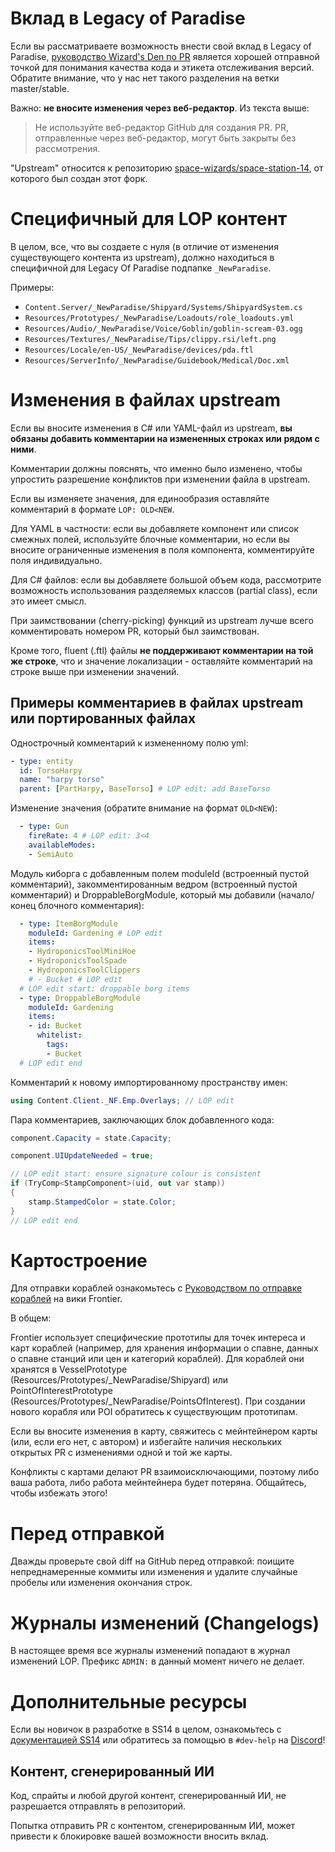 # Вклад в Legacy of Paradise

Если вы рассматриваете возможность внести свой вклад в Legacy of Paradise, [руководство Wizard's Den по PR](https://docs.spacestation14.com/en/general-development/codebase-info/pull-request-guidelines.html) является хорошей отправной точкой для понимания качества кода и этикета отслеживания версий. Обратите внимание, что у нас нет такого разделения на ветки master/stable.

Важно: **не вносите изменения через веб-редактор**. Из текста выше:

> Не используйте веб-редактор GitHub для создания PR. PR, отправленные через веб-редактор, могут быть закрыты без рассмотрения.

"Upstream" относится к репозиторию [space-wizards/space-station-14](https://github.com/space-wizards/space-station-14), от которого был создан этот форк.

# Специфичный для LOP контент

В целом, все, что вы создаете с нуля (в отличие от изменения существующего контента из upstream), должно находиться в специфичной для Legacy Of Paradise подпапке `_NewParadise`.

Примеры:

- `Content.Server/_NewParadise/Shipyard/Systems/ShipyardSystem.cs`
- `Resources/Prototypes/_NewParadise/Loadouts/role_loadouts.yml`
- `Resources/Audio/_NewParadise/Voice/Goblin/goblin-scream-03.ogg`
- `Resources/Textures/_NewParadise/Tips/clippy.rsi/left.png`
- `Resources/Locale/en-US/_NewParadise/devices/pda.ftl`
- `Resources/ServerInfo/_NewParadise/Guidebook/Medical/Doc.xml`

# Изменения в файлах upstream

Если вы вносите изменения в C# или YAML-файл из upstream, **вы обязаны добавить комментарии на измененных строках или рядом с ними**.

Комментарии должны пояснять, что именно было изменено, чтобы упростить разрешение конфликтов при изменении файла в upstream.

Если вы изменяете значения, для единообразия оставляйте комментарий в формате `LOP: OLD<NEW`.

Для YAML в частности: если вы добавляете компонент или список смежных полей, используйте блочные комментарии, но если вы вносите ограниченные изменения в поля компонента, комментируйте поля индивидуально.

Для C# файлов: если вы добавляете большой объем кода, рассмотрите возможность использования разделяемых классов (partial class), если это имеет смысл.

При заимствовании (cherry-picking) функций из upstream лучше всего комментировать номером PR, который был заимствован.

Кроме того, fluent (.ftl) файлы **не поддерживают комментарии на той же строке**, что и значение локализации - оставляйте комментарий на строке выше при изменении значений.

## Примеры комментариев в файлах upstream или портированных файлах

Однострочный комментарий к измененному полю yml:

```yml
- type: entity
  id: TorsoHarpy
  name: "harpy torso"
  parent: [PartHarpy, BaseTorso] # LOP edit: add BaseTorso
```

Изменение значения (обратите внимание на формат `OLD<NEW`):

```yml
  - type: Gun
    fireRate: 4 # LOP edit: 3<4
    availableModes:
    - SemiAuto
```

Модуль киборга с добавленным полем moduleId (встроенный пустой комментарий), закомментированным ведром (встроенный пустой комментарий) и DroppableBorgModule, который мы добавили (начало/конец блочного комментария):

```yml
  - type: ItemBorgModule
    moduleId: Gardening # LOP edit
    items:
    - HydroponicsToolMiniHoe
    - HydroponicsToolSpade
    - HydroponicsToolClippers
    # - Bucket # LOP edit
  # LOP edit start: droppable borg items
  - type: DroppableBorgModule
    moduleId: Gardening
    items:
    - id: Bucket
      whitelist:
        tags:
        - Bucket
  # LOP edit end
```

Комментарий к новому импортированному пространству имен:

```cs
using Content.Client._NF.Emp.Overlays; // LOP edit
```

Пара комментариев, заключающих блок добавленного кода:

```cs
component.Capacity = state.Capacity;

component.UIUpdateNeeded = true;

// LOP edit start: ensure signature colour is consistent
if (TryComp<StampComponent>(uid, out var stamp))
{
    stamp.StampedColor = state.Color;
}
// LOP edit end
```

# Картостроение

Для отправки кораблей ознакомьтесь с [Руководством по отправке кораблей](https://frontierstation.wiki.gg/wiki/Ship_Submission_Guidelines) на вики Frontier.

В общем:

Frontier использует специфические прототипы для точек интереса и карт кораблей (например, для хранения информации о спавне, данных о спавне станций или цен и категорий кораблей). Для кораблей они хранятся в VesselPrototype (Resources/Prototypes/_NewParadise/Shipyard) или PointOfInterestPrototype (Resources/Prototypes/_NewParadise/PointsOfInterest). При создании нового корабля или POI обратитесь к существующим прототипам.

Если вы вносите изменения в карту, свяжитесь с мейнтейнером карты (или, если его нет, с автором) и избегайте наличия нескольких открытых PR с изменениями одной и той же карты.

Конфликты с картами делают PR взаимоисключающими, поэтому либо ваша работа, либо работа мейнтейнера будет потеряна. Общайтесь, чтобы избежать этого!

# Перед отправкой

Дважды проверьте свой diff на GitHub перед отправкой: поищите непреднамеренные коммиты или изменения и удалите случайные пробелы или изменения окончания строк.

# Журналы изменений (Changelogs)

В настоящее время все журналы изменений попадают в журнал изменений LOP. Префикс `ADMIN:` в данный момент ничего не делает.

# Дополнительные ресурсы

Если вы новичок в разработке в SS14 в целом, ознакомьтесь с [документацией SS14](https://docs.spacestation14.io/) или обратитесь за помощью в `#dev-help` на [Discord](https://wiki.legacyofparadise.space/)!

## Контент, сгенерированный ИИ

Код, спрайты и любой другой контент, сгенерированный ИИ, не разрешается отправлять в репозиторий.

Попытка отправить PR с контентом, сгенерированным ИИ, может привести к блокировке вашей возможности вносить вклад.

